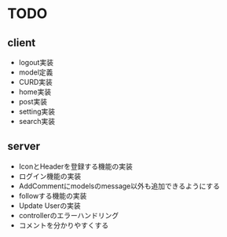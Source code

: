 # TODO

## client

- logout実装
- model定義
- CURD実装
- home実装
- post実装
- setting実装
- search実装

## server

- IconとHeaderを登録する機能の実装
- ログイン機能の実装
- AddCommentにmodelsのmessage以外も追加できるようにする
- followする機能の実装
- Update Userの実装
- controllerのエラーハンドリング
- コメントを分かりやすくする